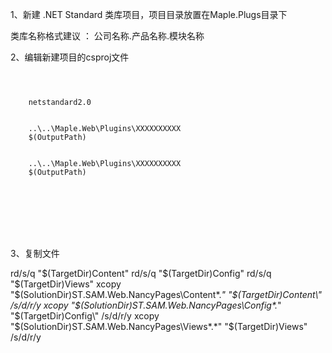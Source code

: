 1、新建 .NET Standard 类库项目，项目目录放置在Maple.Plugs目录下

   类库名称格式建议 ： 公司名称.产品名称.模块名称

2、编辑新建项目的csproj文件

<code>
<Project Sdk="Microsoft.NET.Sdk">
  <PropertyGroup>
    <TargetFramework>netstandard2.0</TargetFramework>
  </PropertyGroup>
  <PropertyGroup Condition="'$(Configuration)|$(TargetFramework)|$(Platform)'=='Release|netstandard2.0|AnyCPU'">
    <OutputPath>..\..\Maple.Web\Plugins\XXXXXXXXXX</OutputPath>
    <OutDir>$(OutputPath)</OutDir>
  </PropertyGroup>
  <PropertyGroup Condition="'$(Configuration)|$(TargetFramework)|$(Platform)'=='Debug|netstandard2.0|AnyCPU'">
    <OutputPath>..\..\Maple.Web\Plugins\XXXXXXXXXX</OutputPath>
    <OutDir>$(OutputPath)</OutDir>
  </PropertyGroup>
  <!-- Build完成后清理重复的动态库 -->
  <UsingTask TaskName="ClearPluginsPathTask" AssemblyFile="..\..\Maple.Tools\Build\Maple.BuildTask.dll" /> 
  <Target Name="MapleBuildTaskTarget" AfterTargets="Build">
    <ClearPluginsPathTask WebHostPath="$([System.IO.Path]::GetFullPath('..\..\Maple.Web\bin\$(Configuration)'))" PluginPath="$([System.IO.Path]::GetFullPath('$(MSBuildProjectDirectory)\$(OutDir)'))" SaveLocalesFolders="true" />
  </Target> 
</Project>
</code>



3、复制文件

rd/s/q "$(TargetDir)Content"
rd/s/q "$(TargetDir)Config"
rd/s/q "$(TargetDir)Views"
xcopy "$(SolutionDir)ST.SAM.Web.NancyPages\Content\*.*" "$(TargetDir)Content\" /s/d/r/y
xcopy "$(SolutionDir)ST.SAM.Web.NancyPages\Config\*.*" "$(TargetDir)Config\" /s/d/r/y
xcopy "$(SolutionDir)ST.SAM.Web.NancyPages\Views\*.*" "$(TargetDir)Views\" /s/d/r/y